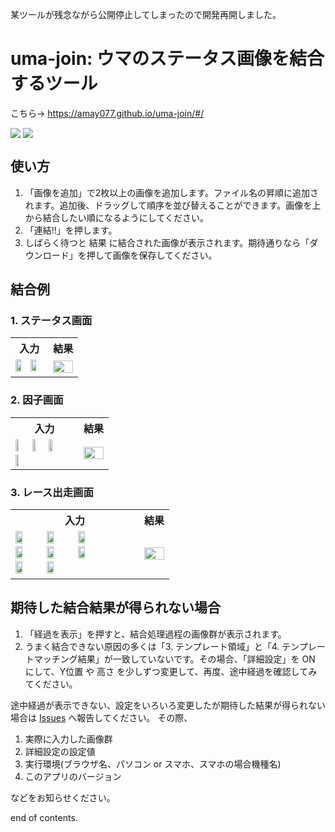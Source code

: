 某ツールが残念ながら公開停止してしまったので開発再開しました。

# uma-join: ウマのステータス画像を結合するツール

こちら→ https://amay077.github.io/uma-join/#/

<div style="display: flex; flex-direction: row; gap: 4px; flex-wrap: wrap;">
  <img src="images/screen1.png">
  <img src="images/screen2.png">
</div>

## 使い方

1. 「画像を追加」で2枚以上の画像を追加します。ファイル名の昇順に追加されます。追加後、ドラッグして順序を並び替えることができます。画像を上から結合したい順になるようにしてください。
2. 「連結!!」を押します。
3. しばらく待つと 結果 に結合された画像が表示されます。期待通りなら「ダウンロード」を押して画像を保存してください。

## 結合例

### 1. ステータス画面

<table>
  <tr><th>入力</th><th>結果</th></tr>
  <tr>
    <td>
        <img style="width: 45%" src="images/samples/status/Screenshot_20230517-194051.png"/>
        <img style="width: 45%" src="images/samples/status/Screenshot_20230517-194056.png"/>
    </td>
    <td>
      <img style="width: 100%" src="images/samples/status/image-2023-05-23T09_43_09.392Z.png">
    </td>
  </tr>
</table>

### 2. 因子画面

<table>
  <tr><th>入力</th><th>結果</th></tr>
  <tr>
    <td>
        <img style="width: 24%" src="images/samples/skill/Screenshot_20230518-191627.png"/>
        <img style="width: 24%" src="images/samples/skill/Screenshot_20230518-191633.png"/>
        <img style="width: 24%" src="images/samples/skill/Screenshot_20230518-191642.png"/>
        <img style="width: 24%" src="images/samples/skill/Screenshot_20230518-191648.png"/>
    </td>
    <td>
      <img style="width: 100%" src="images/samples/skill/image-2023-05-23T10_02_04.205Z.png">
    </td>
  </tr>
</table>

### 3. レース出走画面

<table>
  <tr><th>入力</th><th>結果</th></tr>
  <tr>
    <td>
        <img style="width: 24%" src="images/samples/race/Screenshot_20230523-125828.png"/>
        <img style="width: 24%" src="images/samples/race/Screenshot_20230523-125836.png"/>
        <img style="width: 24%" src="images/samples/race/Screenshot_20230523-125843.png"/>
        <img style="width: 24%" src="images/samples/race/Screenshot_20230523-125849.png"/>
        <img style="width: 24%" src="images/samples/race/Screenshot_20230523-125856.png"/>
        <img style="width: 24%" src="images/samples/race/Screenshot_20230523-125903.png"/>
        <img style="width: 24%" src="images/samples/race/Screenshot_20230523-125911.png"/>
        <img style="width: 24%" src="images/samples/race/Screenshot_20230523-125918.png"/>
    </td>
    <td>
      <img style="width: 100%" src="images/samples/race/image-2023-05-23T10_07_41.411Z.png"/>
    </td>
  </tr>
</table>

## 期待した結合結果が得られない場合

1. 「経過を表示」を押すと、結合処理過程の画像群が表示されます。
2. うまく結合できない原因の多くは「3. テンプレート領域」と「4. テンプレートマッチング結果」が一致していないです。その場合、「詳細設定」を ON にして、Y位置 や 高さ を少しずつ変更して、再度、途中経過を確認してみてください。

途中経過が表示できない、設定をいろいろ変更したが期待した結果が得られない場合は [Issues](https://github.com/amay077/uma-join/issues) へ報告してください。
その際、

1. 実際に入力した画像群
2. 詳細設定の設定値
3. 実行環境(ブラウザ名、パソコン or スマホ、スマホの場合機種名)
4. このアプリのバージョン

などをお知らせください。

end of contents.
